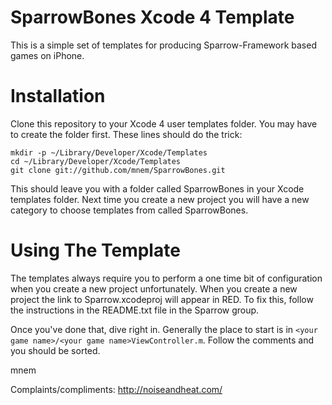 SparrowBones Xcode 4 Template
=============================

This is a simple set of templates for producing Sparrow-Framework based
games on iPhone.

Installation
============

Clone this repository to your Xcode 4 user templates folder. You may
have to create the folder first. These lines should do the trick:

    mkdir -p ~/Library/Developer/Xcode/Templates
    cd ~/Library/Developer/Xcode/Templates
    git clone git://github.com/mnem/SparrowBones.git

This should leave you with a folder called SparrowBones in your Xcode
templates folder. Next time you create a new project you will have a new
category to choose templates from called SparrowBones.

Using The Template
==================

The templates always require you to perform a one time bit of configuration
when you create a new project unfortunately. When you create a new project
the link to Sparrow.xcodeproj will appear in RED. To fix this, follow the
instructions in the README.txt file in the Sparrow group.

Once you've done that, dive right in. Generally the place to start is in
`<your game name>/<your game name>ViewController.m`. Follow the comments and you should
be sorted.


mnem

Complaints/compliments: http://noiseandheat.com/
